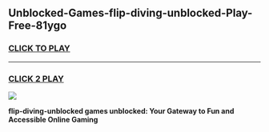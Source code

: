 
## Unblocked-Games-flip-diving-unblocked-Play-Free-81ygo
<h3>
<a href="https://premium76.site?title=flip-diving-unblocked&ref=19M">CLICK TO PLAY</a></h3>
<hr>

<h3>
<a href="https://premium76.site?title=flip-diving-unblocked&ref=19M">CLICK 2 PLAY</a>
  
</h3>

<a href="https://premium76.site?title=flip-diving-unblocked&ref=19M"><img src="https://clearcache.store/games.png"></a>


**flip-diving-unblocked games unblocked: Your Gateway to Fun and Accessible Online Gaming**
